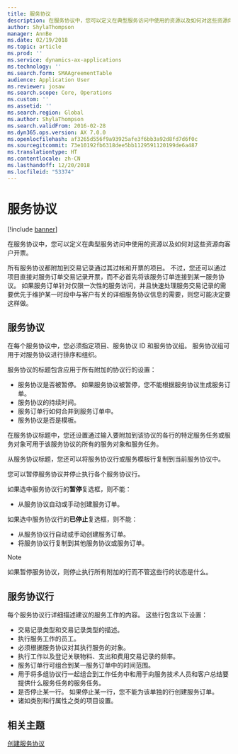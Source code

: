 ```yaml
---
title: 服务协议
description: 在服务协议中，您可以定义在典型服务访问中使用的资源以及如何对这些资源向客户开票。
author: ShylaThompson
manager: AnnBe
ms.date: 02/19/2018
ms.topic: article
ms.prod: ''
ms.service: dynamics-ax-applications
ms.technology: ''
ms.search.form: SMAAgreementTable
audience: Application User
ms.reviewer: josaw
ms.search.scope: Core, Operations
ms.custom: ''
ms.assetid: ''
ms.search.region: Global
ms.author: ShylaThompson
ms.search.validFrom: 2016-02-28
ms.dyn365.ops.version: AX 7.0.0
ms.openlocfilehash: af3265d556f9a93925afe3f6bb3a92d8fd7d6f0c
ms.sourcegitcommit: 73e10192fb6318dee5bb1129591120199de6a487
ms.translationtype: HT
ms.contentlocale: zh-CN
ms.lasthandoff: 12/20/2018
ms.locfileid: "53374"
---
```

# <a name="service-agreements"></a>服务协议

[!include [banner](../includes/banner.md)]

在服务协议中，您可以定义在典型服务访问中使用的资源以及如何对这些资源向客户开票。

所有服务协议都附加到交易记录通过其过帐和开票的项目。 不过，您还可以通过项目直接对服务订单交易记录开票，而不必首先将该服务订单连接到某一服务协议。 如果服务订单针对仅限一次性的服务访问，并且快速处理服务交易记录的需要优先于维护某一时段中与客户有关的详细服务协议信息的需要，则您可能决定要这样做。

## <a name="service-agreement"></a>服务协议

在每个服务协议中，您必须指定项目、服务协议 ID 和服务协议组。 服务协议组可用于对服务协议进行排序和组织。

服务协议的标题包含应用于所有附加的协议行的设置：

-  服务协议是否被暂停。 如果服务协议被暂停，您不能根据服务协议生成服务订单。
-  服务协议的持续时间。
-  服务订单行如何合并到服务订单中。
-  服务协议是否是模板。

在服务协议标题中，您还设置通过输入要附加到该协议的各行的特定服务任务或服务对象可用于该服务协议的所有的服务对象和服务任务。

从服务协议标题，您还可以将服务协议行或服务模板行复制到当前服务协议中。

您可以暂停服务协议并停止执行各个服务协议行。

如果选中服务协议行的**暂停**复选框，则不能：

-    从服务协议自动或手动创建服务订单。

如果选中服务协议行的**已停止**复选框，则不能：

-    从服务协议行自动或手动创建服务订单。
-    将服务协议行复制到其他服务协议或服务订单。


> [!NOTE]
> 如果暂停服务协议，则停止执行所有附加的行而不管这些行的状态是什么。

## <a name="service-agreement-lines"></a>服务协议行

每个服务协议行详细描述建议的服务工作的内容。 这些行包含以下设置：

-  交易记录类型和交易记录类型的描述。
-  执行服务工作的员工。
-  必须根据服务协议对其执行服务的对象。
-  执行工作以及登记关联物料、支出和费用交易记录的频率。
-  服务订单行可组合到某一服务订单中的时间范围。
-  用于将多组协议行一起组合到工作任务中和用于向服务技术人员和客户总结要提供什么服务任务的服务任务。
-  是否停止某一行。 如果停止某一行，您不能为该单独的行创建服务订单。
-  诸如类别和行属性之类的项目设置。

## <a name="related-topics"></a>相关主题

[创建服务协议](create-service-agreements.md)

